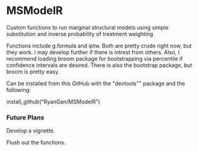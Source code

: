 # MSModelR

Custom functions to run marginal structural models using simple substitution and inverse probability of treatment weighting 

Functions include g.formula and iptw. Both are pretty crude right now, but they work. I may develop further if there is intrest from others. Also, I recommend loading broom package for bootstrapping via percentile if confidence intervals are desired. There is also the bootstrap package, but broom is pretty easy.

Can be installed from this GitHub with the "devtools"" package and the following:

install_github("RyanGan/MSModelR")

### Future Plans

Develop a vignette.

Flush out the functions. 

